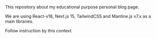 This repository about my educational purpose personal blog page.

We are using React-v18, Next.js 15, TailwindCSS and Mantine.js v7.x as a main libraries.

Follow instruction by this context.
